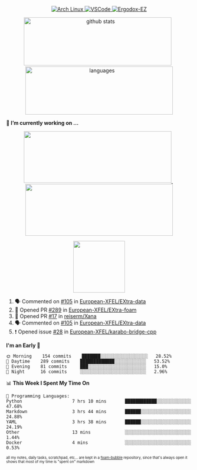 <!--
**RobertRosca/RobertRosca** is a ✨ _special_ ✨ repository because its `README.md` (this file) appears on your GitHub profile.

Here are some ideas to get you started:

- 🔭 I’m currently working on ...
- 🌱 I’m currently learning ...
- 👯 I’m looking to collaborate on ...
- 🤔 I’m looking for help with ...
- 💬 Ask me about ...
- 📫 How to reach me: ...
- 😄 Pronouns: ...
- ⚡ Fun fact: ...
-->

<p align="center">
  <a href="https://www.archlinux.org/"> <img alt="Arch Linux" src="https://img.shields.io/badge/OS-Linux-informational?style=for-the-badge&logo=data:image/png;base64,iVBORw0KGgoAAAANSUhEUgAAABAAAAAQCAYAAAAf8/9hAAAACXBIWXMAAAsTAAALEwEAmpwYAAAA90lEQVQ4jZ3QPyvFcRTH8fNTV0qSlPzJajAwWK7yBMguD8AgiyzKpDwJuydg82dTZlFiURYTyi0lg7wMvrf77Xbv7/75LKfvOefzPud7IkqEubJ6qTCAB0z2C1j3r6N+AecJ8IahXs3T+NXQVq+AfZzgJwGeUenWPJ8Za9kW290CTrXWS8dbYLmNua69ToCrrPkRG7jIcq8YbmdebZpWTfkRfGb5g1bmArdZ0xeKrH6Z8u+4w2i9NpDiZkQs5syiKGTv7xTHI6IWETP59Aqe0oR7HGKhacNZ7OI69X1gChOBHdxgrfTCDdgSznCMscBK/t9uhSoG/wA7SnN2boysigAAAABJRU5ErkJggg=="> </a>
  <a href="https://code.visualstudio.com/"> <img alt="VSCode" src="https://img.shields.io/badge/Editor-VSCode-green?style=for-the-badge&logo=visual-studio-code&logoColor=white"> </a>
  <a href="https://ergodox-ez.com/"> <img alt="Ergodox-EZ" src="https://img.shields.io/badge/Keyboard-EZ-orange?style=for-the-badge"> </a>
 </p>
 
<p align="center">
  <img src="https://github-readme-stats.vercel.app/api?username=robertrosca&show_icons=true&theme=buefy&hide=stars&card_width=400" alt="github stats" height="130" width="400"/>
  &nbsp;
  <img src="https://github-readme-stats.vercel.app/api/top-langs/?username=robertrosca&layout=compact&theme=buefy&hide=jupyter%20notebook&card_width=400" alt="languages" height="130" width="400">
</p>

**🔭 I’m currently working on ...**

<p align="center">
  <a href="https://github.com/oscovida/oscovida"> <img src="https://github-readme-stats.vercel.app/api/pin/?username=oscovida&repo=oscovida&show_icons=true&theme=buefy&hide=stars&card_width=400" height="140" width="400"/> </a>
  &nbsp;
  <a href="https://github.com/reiserm/xana"> <img src="https://github-readme-stats.vercel.app/api/pin/?username=reiserm&repo=Xana&show_icons=true&theme=buefy&hide=stars&card_width=400" height="140" width="400"> </a>
</p>

<p align="center">
  <a href="https://github.com/RobertRosca/vip-ipykernel"> <img src="https://github-readme-stats.vercel.app/api/pin/?username=RobertRosca&repo=vip-ipykernel&show_icons=true&theme=buefy" height="140"/> </a>
</p>


<!--START_SECTION:activity-->
1. 🗣 Commented on [#105](https://github.com//European-XFEL/EXtra-data/issues/105) in [European-XFEL/EXtra-data](https://github.com//European-XFEL/EXtra-data)
2. 💪 Opened PR [#289](https://github.com//European-XFEL/EXtra-foam/pull/289) in [European-XFEL/EXtra-foam](https://github.com//European-XFEL/EXtra-foam)
3. 💪 Opened PR [#17](https://github.com//reiserm/Xana/pull/17) in [reiserm/Xana](https://github.com//reiserm/Xana)
4. 🗣 Commented on [#105](https://github.com//European-XFEL/EXtra-data/issues/105) in [European-XFEL/EXtra-data](https://github.com//European-XFEL/EXtra-data)
5. ❗️ Opened issue [#28](https://github.com//European-XFEL/karabo-bridge-cpp/issues/28) in [European-XFEL/karabo-bridge-cpp](https://github.com//European-XFEL/karabo-bridge-cpp)
<!--END_SECTION:activity-->

<!--START_SECTION:waka-->
**I'm an Early 🐤** 

```text
🌞 Morning    154 commits    ███████░░░░░░░░░░░░░░░░░░   28.52% 
🌆 Daytime    289 commits    █████████████░░░░░░░░░░░░   53.52% 
🌃 Evening    81 commits     ███░░░░░░░░░░░░░░░░░░░░░░   15.0% 
🌙 Night      16 commits     ░░░░░░░░░░░░░░░░░░░░░░░░░   2.96%

```


📊 **This Week I Spent My Time On** 

```text
💬 Programming Languages: 
Python                   7 hrs 10 mins       ████████████░░░░░░░░░░░░░   47.68% 
Markdown                 3 hrs 44 mins       ██████░░░░░░░░░░░░░░░░░░░   24.88% 
YAML                     3 hrs 38 mins       ██████░░░░░░░░░░░░░░░░░░░   24.19% 
Other                    13 mins             ░░░░░░░░░░░░░░░░░░░░░░░░░   1.44% 
Docker                   4 mins              ░░░░░░░░░░░░░░░░░░░░░░░░░   0.53%

```


<!--END_SECTION:waka-->

<sub><sup>all my notes, daily tasks, scratchpad, etc... are kept in a <a href="https://foambubble.github.io/foam/"> foam-bubble</a> repository, since that's always open it shows that most of my time is "spent on" markdown</sup></sub>
